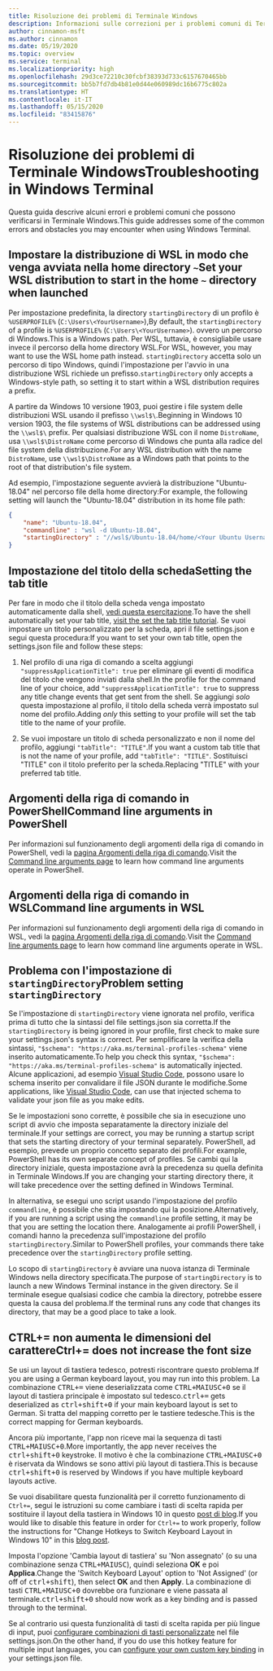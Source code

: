 ```yaml
---
title: Risoluzione dei problemi di Terminale Windows
description: Informazioni sulle correzioni per i problemi comuni di Terminale Windows.
author: cinnamon-msft
ms.author: cinnamon
ms.date: 05/19/2020
ms.topic: overview
ms.service: terminal
ms.localizationpriority: high
ms.openlocfilehash: 29d3ce72210c30fcbf38393d733c6157670465bb
ms.sourcegitcommit: bb5b7fd7db4b81e0d44e060989dc16b6775c802a
ms.translationtype: HT
ms.contentlocale: it-IT
ms.lasthandoff: 05/15/2020
ms.locfileid: "83415876"
---
```

# <a name="troubleshooting-in-windows-terminal"></a><span data-ttu-id="91ce3-103">Risoluzione dei problemi di Terminale Windows</span><span class="sxs-lookup"><span data-stu-id="91ce3-103">Troubleshooting in Windows Terminal</span></span>

<span data-ttu-id="91ce3-104">Questa guida descrive alcuni errori e problemi comuni che possono verificarsi in Terminale Windows.</span><span class="sxs-lookup"><span data-stu-id="91ce3-104">This guide addresses some of the common errors and obstacles you may encounter when using Windows Terminal.</span></span>

## <a name="set-your-wsl-distribution-to-start-in-the-home--directory-when-launched"></a><span data-ttu-id="91ce3-105">Impostare la distribuzione di WSL in modo che venga avviata nella home directory `~`</span><span class="sxs-lookup"><span data-stu-id="91ce3-105">Set your WSL distribution to start in the home `~` directory when launched</span></span>

<span data-ttu-id="91ce3-106">Per impostazione predefinita, la directory `startingDirectory` di un profilo è `%USERPROFILE%` (`C:\Users\<YourUsername>`),</span><span class="sxs-lookup"><span data-stu-id="91ce3-106">By default, the `startingDirectory` of a profile is `%USERPROFILE%` (`C:\Users\<YourUsername>`).</span></span> <span data-ttu-id="91ce3-107">ovvero un percorso di Windows.</span><span class="sxs-lookup"><span data-stu-id="91ce3-107">This is a Windows path.</span></span> <span data-ttu-id="91ce3-108">Per WSL, tuttavia, è consigliabile usare invece il percorso della home directory WSL.</span><span class="sxs-lookup"><span data-stu-id="91ce3-108">For WSL, however, you may want to use the WSL home path instead.</span></span> <span data-ttu-id="91ce3-109">`startingDirectory` accetta solo un percorso di tipo Windows, quindi l'impostazione per l'avvio in una distribuzione WSL richiede un prefisso.</span><span class="sxs-lookup"><span data-stu-id="91ce3-109">`startingDirectory` only accepts a Windows-style path, so setting it to start within a WSL distribution requires a prefix.</span></span>

<span data-ttu-id="91ce3-110">A partire da Windows 10 versione 1903, puoi gestire i file system delle distribuzioni WSL usando il prefisso `\\wsl$\`.</span><span class="sxs-lookup"><span data-stu-id="91ce3-110">Beginning in Windows 10 version 1903, the file systems of WSL distributions can be addressed using the `\\wsl$\` prefix.</span></span> <span data-ttu-id="91ce3-111">Per qualsiasi distribuzione WSL con il nome `DistroName`, usa `\\wsl$\DistroName` come percorso di Windows che punta alla radice del file system della distribuzione.</span><span class="sxs-lookup"><span data-stu-id="91ce3-111">For any WSL distribution with the name `DistroName`, use `\\wsl$\DistroName` as a Windows path that points to the root of that distribution's file system.</span></span>

<span data-ttu-id="91ce3-112">Ad esempio, l'impostazione seguente avvierà la distribuzione "Ubuntu-18.04" nel percorso file della home directory:</span><span class="sxs-lookup"><span data-stu-id="91ce3-112">For example, the following setting will launch the "Ubuntu-18.04" distribution in its home file path:</span></span>

```json
{
    "name": "Ubuntu-18.04",
    "commandline" : "wsl -d Ubuntu-18.04",
    "startingDirectory" : "//wsl$/Ubuntu-18.04/home/<Your Ubuntu Username>",
}
```

## <a name="setting-the-tab-title"></a><span data-ttu-id="91ce3-113">Impostazione del titolo della scheda</span><span class="sxs-lookup"><span data-stu-id="91ce3-113">Setting the tab title</span></span>

<span data-ttu-id="91ce3-114">Per fare in modo che il titolo della scheda venga impostato automaticamente dalla shell, [vedi questa esercitazione](./tutorials/tab-title.md).</span><span class="sxs-lookup"><span data-stu-id="91ce3-114">To have the shell automatically set your tab title, [visit the set the tab title tutorial](./tutorials/tab-title.md).</span></span> <span data-ttu-id="91ce3-115">Se vuoi impostare un titolo personalizzato per la scheda, apri il file settings.json e segui questa procedura:</span><span class="sxs-lookup"><span data-stu-id="91ce3-115">If you want to set your own tab title, open the settings.json file and follow these steps:</span></span>

1. <span data-ttu-id="91ce3-116">Nel profilo di una riga di comando a scelta aggiungi `"suppressApplicationTitle": true` per eliminare gli eventi di modifica del titolo che vengono inviati dalla shell.</span><span class="sxs-lookup"><span data-stu-id="91ce3-116">In the profile for the command line of your choice, add `"suppressApplicationTitle": true` to suppress any title change events that get sent from the shell.</span></span> <span data-ttu-id="91ce3-117">Se aggiungi *solo* questa impostazione al profilo, il titolo della scheda verrà impostato sul nome del profilo.</span><span class="sxs-lookup"><span data-stu-id="91ce3-117">Adding *only* this setting to your profile will set the tab title to the name of your profile.</span></span>

2. <span data-ttu-id="91ce3-118">Se vuoi impostare un titolo di scheda personalizzato e non il nome del profilo, aggiungi `"tabTitle": "TITLE"`.</span><span class="sxs-lookup"><span data-stu-id="91ce3-118">If you want a custom tab title that is not the name of your profile, add `"tabTitle": "TITLE"`.</span></span> <span data-ttu-id="91ce3-119">Sostituisci "TITLE" con il titolo preferito per la scheda.</span><span class="sxs-lookup"><span data-stu-id="91ce3-119">Replacing "TITLE" with your preferred tab title.</span></span>

## <a name="command-line-arguments-in-powershell"></a><span data-ttu-id="91ce3-120">Argomenti della riga di comando in PowerShell</span><span class="sxs-lookup"><span data-stu-id="91ce3-120">Command line arguments in PowerShell</span></span>

<span data-ttu-id="91ce3-121">Per informazioni sul funzionamento degli argomenti della riga di comando in PowerShell, vedi la [pagina Argomenti della riga di comando](./command-line-arguments.md).</span><span class="sxs-lookup"><span data-stu-id="91ce3-121">Visit the [Command line arguments page](./command-line-arguments.md) to learn how command line arguments operate in PowerShell.</span></span>

## <a name="command-line-arguments-in-wsl"></a><span data-ttu-id="91ce3-122">Argomenti della riga di comando in WSL</span><span class="sxs-lookup"><span data-stu-id="91ce3-122">Command line arguments in WSL</span></span>

<span data-ttu-id="91ce3-123">Per informazioni sul funzionamento degli argomenti della riga di comando in WSL, vedi la [pagina Argomenti della riga di comando](./command-line-arguments.md).</span><span class="sxs-lookup"><span data-stu-id="91ce3-123">Visit the [Command line arguments page](./command-line-arguments.md) to learn how command line arguments operate in WSL.</span></span>

## <a name="problem-setting-startingdirectory"></a><span data-ttu-id="91ce3-124">Problema con l'impostazione di `startingDirectory`</span><span class="sxs-lookup"><span data-stu-id="91ce3-124">Problem setting `startingDirectory`</span></span>

<span data-ttu-id="91ce3-125">Se l'impostazione di `startingDirectory` viene ignorata nel profilo, verifica prima di tutto che la sintassi del file settings.json sia corretta.</span><span class="sxs-lookup"><span data-stu-id="91ce3-125">If the `startingDirectory` is being ignored in your profile, first check to make sure your settings.json's syntax is correct.</span></span> <span data-ttu-id="91ce3-126">Per semplificare la verifica della sintassi, `"$schema": "https://aka.ms/terminal-profiles-schema"` viene inserito automaticamente.</span><span class="sxs-lookup"><span data-stu-id="91ce3-126">To help you check this syntax, `"$schema": "https://aka.ms/terminal-profiles-schema"` is automatically injected.</span></span> <span data-ttu-id="91ce3-127">Alcune applicazioni, ad esempio [Visual Studio Code](https://code.visualstudio.com/download), possono usare lo schema inserito per convalidare il file JSON durante le modifiche.</span><span class="sxs-lookup"><span data-stu-id="91ce3-127">Some applications, like [Visual Studio Code](https://code.visualstudio.com/download), can use that injected schema to validate your json file as you make edits.</span></span>

<span data-ttu-id="91ce3-128">Se le impostazioni sono corrette, è possibile che sia in esecuzione uno script di avvio che imposta separatamente la directory iniziale del terminale.</span><span class="sxs-lookup"><span data-stu-id="91ce3-128">If your settings are correct, you may be running a startup script that sets the starting directory of your terminal separately.</span></span> <span data-ttu-id="91ce3-129">PowerShell, ad esempio, prevede un proprio concetto separato dei profili.</span><span class="sxs-lookup"><span data-stu-id="91ce3-129">For example, PowerShell has its own separate concept of profiles.</span></span> <span data-ttu-id="91ce3-130">Se cambi qui la directory iniziale, questa impostazione avrà la precedenza su quella definita in Terminale Windows.</span><span class="sxs-lookup"><span data-stu-id="91ce3-130">If you are changing your starting directory there, it will take precedence over the setting defined in Windows Terminal.</span></span>

<span data-ttu-id="91ce3-131">In alternativa, se esegui uno script usando l'impostazione del profilo `commandline`, è possibile che stia impostando qui la posizione.</span><span class="sxs-lookup"><span data-stu-id="91ce3-131">Alternatively, if you are running a script using the `commandline` profile setting, it may be that you are setting the location there.</span></span> <span data-ttu-id="91ce3-132">Analogamente ai profili PowerShell, i comandi hanno la precedenza sull'impostazione del profilo `startingDirectory`.</span><span class="sxs-lookup"><span data-stu-id="91ce3-132">Similar to PowerShell profiles, your commands there take precedence over the `startingDirectory` profile setting.</span></span>

<span data-ttu-id="91ce3-133">Lo scopo di `startingDirectory` è avviare una nuova istanza di Terminale Windows nella directory specificata.</span><span class="sxs-lookup"><span data-stu-id="91ce3-133">The purpose of `startingDirectory` is to launch a new Windows Terminal instance in the given directory.</span></span> <span data-ttu-id="91ce3-134">Se il terminale esegue qualsiasi codice che cambia la directory, potrebbe essere questa la causa del problema.</span><span class="sxs-lookup"><span data-stu-id="91ce3-134">If the terminal runs any code that changes its directory, that may be a good place to take a look.</span></span>

## <a name="ctrl-does-not-increase-the-font-size"></a><span data-ttu-id="91ce3-135">CTRL+= non aumenta le dimensioni del carattere</span><span class="sxs-lookup"><span data-stu-id="91ce3-135">Ctrl+= does not increase the font size</span></span>

<span data-ttu-id="91ce3-136">Se usi un layout di tastiera tedesco, potresti riscontrare questo problema.</span><span class="sxs-lookup"><span data-stu-id="91ce3-136">If you are using a German keyboard layout, you may run into this problem.</span></span> <span data-ttu-id="91ce3-137">La combinazione <kbd>CTRL+=</kbd> viene deserializzata come <kbd>CTRL+MAIUSC+0</kbd> se il layout di tastiera principale è impostato sul tedesco.</span><span class="sxs-lookup"><span data-stu-id="91ce3-137"><kbd>ctrl+=</kbd> gets deserialized as <kbd>ctrl+shift+0</kbd> if your main keyboard layout is set to German.</span></span> <span data-ttu-id="91ce3-138">Si tratta del mapping corretto per le tastiere tedesche.</span><span class="sxs-lookup"><span data-stu-id="91ce3-138">This is the correct mapping for German keyboards.</span></span>

<span data-ttu-id="91ce3-139">Ancora più importante, l'app non riceve mai la sequenza di tasti <kbd>CTRL+MAIUSC+0</kbd>.</span><span class="sxs-lookup"><span data-stu-id="91ce3-139">More importantly, the app never receives the <kbd>ctrl+shift+0</kbd> keystroke.</span></span> <span data-ttu-id="91ce3-140">Il motivo è che la combinazione <kbd>CTRL+MAIUSC+0</kbd> è riservata da Windows se sono attivi più layout di tastiera.</span><span class="sxs-lookup"><span data-stu-id="91ce3-140">This is because <kbd>ctrl+shift+0</kbd> is reserved by Windows if you have multiple keyboard layouts active.</span></span>

<span data-ttu-id="91ce3-141">Se vuoi disabilitare questa funzionalità per il corretto funzionamento di `Ctrl+=`, segui le istruzioni su come cambiare i tasti di scelta rapida per sostituire il layout della tastiera in Windows 10 in questo [post di blog](https://winaero.com/blog/change-hotkeys-switch-keyboard-layout-windows-10/).</span><span class="sxs-lookup"><span data-stu-id="91ce3-141">If you would like to disable this feature in order for `Ctrl+=` to work properly, follow the instructions for "Change Hotkeys to Switch Keyboard Layout in Windows 10" in this [blog post](https://winaero.com/blog/change-hotkeys-switch-keyboard-layout-windows-10/).</span></span>

<span data-ttu-id="91ce3-142">Imposta l'opzione 'Cambia layout di tastiera' su 'Non assegnato' (o su una combinazione senza <kbd>CTRL+MAIUSC</kbd>), quindi seleziona **OK** e poi **Applica**.</span><span class="sxs-lookup"><span data-stu-id="91ce3-142">Change the 'Switch Keyboard Layout' option to 'Not Assigned' (or off of <kbd>ctrl+shift</kbd>), then select **OK** and then **Apply**.</span></span> <span data-ttu-id="91ce3-143">La combinazione di tasti <kbd>CTRL+MAIUSC+0</kbd> dovrebbe ora funzionare e viene passata al terminale.</span><span class="sxs-lookup"><span data-stu-id="91ce3-143"><kbd>ctrl+shift+0</kbd> should now work as a key binding and is passed through to the terminal.</span></span>

<span data-ttu-id="91ce3-144">Se al contrario usi questa funzionalità di tasti di scelta rapida per più lingue di input, puoi [configurare combinazioni di tasti personalizzate](./customize-settings/key-bindings.md) nel file settings.json.</span><span class="sxs-lookup"><span data-stu-id="91ce3-144">On the other hand, if you do use this hotkey feature for multiple input languages, you can [configure your own custom key binding](./customize-settings/key-bindings.md) in your settings.json file.</span></span>
